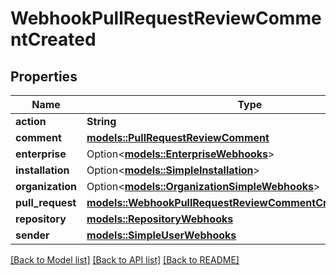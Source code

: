 # WebhookPullRequestReviewCommentCreated

## Properties

Name | Type | Description | Notes
------------ | ------------- | ------------- | -------------
**action** | **String** |  | 
**comment** | [**models::PullRequestReviewComment**](Pull_Request_Review_Comment.md) |  | 
**enterprise** | Option<[**models::EnterpriseWebhooks**](enterprise-webhooks.md)> |  | [optional]
**installation** | Option<[**models::SimpleInstallation**](simple-installation.md)> |  | [optional]
**organization** | Option<[**models::OrganizationSimpleWebhooks**](organization-simple-webhooks.md)> |  | [optional]
**pull_request** | [**models::WebhookPullRequestReviewCommentCreatedPullRequest**](webhook_pull_request_review_comment_created_pull_request.md) |  | 
**repository** | [**models::RepositoryWebhooks**](repository-webhooks.md) |  | 
**sender** | [**models::SimpleUserWebhooks**](simple-user-webhooks.md) |  | 

[[Back to Model list]](../README.md#documentation-for-models) [[Back to API list]](../README.md#documentation-for-api-endpoints) [[Back to README]](../README.md)



